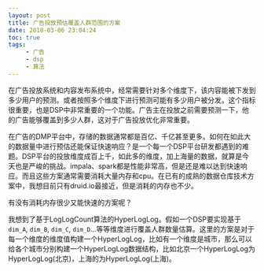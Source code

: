 ```yaml
---
layout: post
title: 广告投放预估覆盖人群范围的方案
date: 2018-03-06 23:04:24
toc: true
tags: 
     - 广告
     - dsp
     - 算法
---
```


在广告投放系统和内容发布系统中，经常需要针对多个维度下，该内容能被下发到多少用户的预测。或者按照多个维度下进行预测可能有多少用户被分发。这个指标很重要，也是DSP中非常重要的一个功能。广告主在投放之前需要预测一下，他的广告能够覆盖到多少人群，这对于广告投放优化非常重要。

在广告的DMP平台中，存储的数据通常都是百亿、千亿甚至更多。如何在如此大的数据量中进行预估还能保证快速响应？是一个每一个DSP平台研发都遇到的难题。DSP平台的投放维度成百上千，如此多的维度，加上海量的数据，就算是今天也是严峻的挑战。impala、spark都是性能非常高，但是还是难以达到快速响应。而且这些方案通常需要消耗大量内存和cpu。在已有的成熟的数据仓库技术方案中，我想目前只有druid.io最接近，但是消耗的内存也不少。

有没有消耗内存很少又能快速的方案呢？

我想到了基于LogLogCount算法的HyperLogLog。假如一个DSP要实现基于`dim_A`, `dim_B`, `dim_C`, `dim_D`...等等维度进行覆盖人群数量估算。这里的方案是对于每一个维度的维度值构建一个HyperLogLog，比如有一个维度是城市，那么可以给各个城市分别构建一个HyperLogLog数据结构，比如北京一个HyperLogLog为HyperLogLog(北京)，上海的为HyperLogLog(上海)。